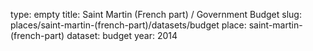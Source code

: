 type: empty
title: Saint Martin (French part) / Government Budget
slug: places/saint-martin-(french-part)/datasets/budget
place: saint-martin-(french-part)
dataset: budget
year: 2014
